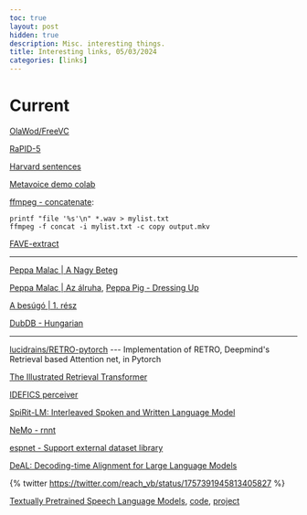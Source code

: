 ```yaml
---
toc: true
layout: post
hidden: true
description: Misc. interesting things.
title: Interesting links, 05/03/2024
categories: [links]
---
```


# Current

[OlaWod/FreeVC](https://github.com/OlaWod/FreeVC)

[RaPID-5](https://spraakbanken.gu.se/en/rapid-2024)

[Harvard sentences](https://www.cs.columbia.edu/~hgs/audio/harvard.html)

[Metavoice demo colab](https://colab.research.google.com/github/metavoiceio/metavoice-src/blob/main/colab_demo.ipynb)

[ffmpeg - concatenate](https://trac.ffmpeg.org/wiki/Concatenate):
```
printf "file '%s'\n" *.wav > mylist.txt
ffmpeg -f concat -i mylist.txt -c copy output.mkv
```

[FAVE-extract](https://github.com/GeVES/GeVES)

-----

[Peppa Malac | A Nagy Beteg](https://www.youtube.com/watch?v=a68sy55RBe4)

[Peppa Malac | Az álruha](https://www.youtube.com/watch?v=Em5Vj_ar8xY),
[Peppa Pig - Dressing Up](https://www.youtube.com/watch?v=mqxNuaK2uZE)

[A besúgó | 1. rész](https://www.youtube.com/watch?v=Nip8K47UvdE)

[DubDB - Hungarian](https://dubdb.fandom.com/wiki/Category:Hungarian-language_dubs)

-----

[lucidrains/RETRO-pytorch](https://github.com/lucidrains/RETRO-pytorch) --- Implementation of RETRO, Deepmind's Retrieval based Attention net, in Pytorch

[The Illustrated Retrieval Transformer](https://jalammar.github.io/illustrated-retrieval-transformer/)

[IDEFICS perceiver](https://github.com/huggingface/transformers/blob/main/src/transformers/models/idefics/perceiver.py)

[SpiRit-LM: Interleaved Spoken and Written Language Model](https://arxiv.org/abs/2402.05755)

[NeMo - rnnt](https://github.com/NVIDIA/NeMo/blob/main/nemo/collections/asr/modules/rnnt.py)

[espnet - Support external dataset library](https://github.com/espnet/espnet/pull/5584)

[DeAL: Decoding-time Alignment for Large Language Models](https://arxiv.org/abs/2402.06147)

{% twitter https://twitter.com/reach_vb/status/1757391945813405827 %}

[Textually Pretrained Speech Language Models](https://arxiv.org/abs/2305.13009),
[code](https://github.com/facebookresearch/textlesslib/tree/main/examples/twist),
[project](https://pages.cs.huji.ac.il/adiyoss-lab/twist/)

